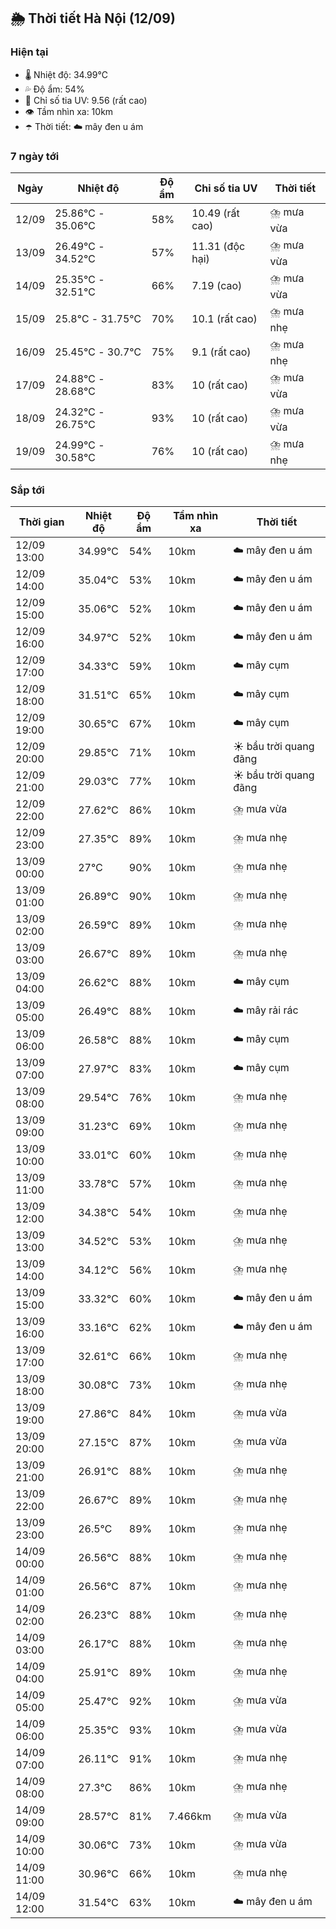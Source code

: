 ## 🌦️ Thời tiết Hà Nội (12/09)

### Hiện tại

- 🌡️ Nhiệt độ: 34.99℃
- 💦 Độ ẩm: 54%
- 🌟 Chỉ số tia UV: 9.56 (rất cao)
- 👁️ Tầm nhìn xa: 10km
- ☂️ Thời tiết: ☁️ mây đen u ám

### 7 ngày tới

| Ngày | Nhiệt độ | Độ ẩm | Chỉ số tia UV | Thời tiết |
| --- | --- | --- | --- | --- |
| 12/09 | 25.86℃ - 35.06℃ | 58% | 10.49 (rất cao) | ⛈️ mưa vừa |
| 13/09 | 26.49℃ - 34.52℃ | 57% | 11.31 (độc hại) | ⛈️ mưa vừa |
| 14/09 | 25.35℃ - 32.51℃ | 66% | 7.19 (cao) | ⛈️ mưa vừa |
| 15/09 | 25.8℃ - 31.75℃ | 70% | 10.1 (rất cao) | ⛈️ mưa nhẹ |
| 16/09 | 25.45℃ - 30.7℃ | 75% | 9.1 (rất cao) | ⛈️ mưa nhẹ |
| 17/09 | 24.88℃ - 28.68℃ | 83% | 10 (rất cao) | ⛈️ mưa vừa |
| 18/09 | 24.32℃ - 26.75℃ | 93% | 10 (rất cao) | ⛈️ mưa vừa |
| 19/09 | 24.99℃ - 30.58℃ | 76% | 10 (rất cao) | ⛈️ mưa nhẹ |

### Sắp tới

| Thời gian | Nhiệt độ | Độ ẩm | Tầm nhìn xa | Thời tiết |
| --- | --- | --- | --- | --- |
| 12/09 13:00 | 34.99℃ | 54% | 10km | ☁️ mây đen u ám |
| 12/09 14:00 | 35.04℃ | 53% | 10km | ☁️ mây đen u ám |
| 12/09 15:00 | 35.06℃ | 52% | 10km | ☁️ mây đen u ám |
| 12/09 16:00 | 34.97℃ | 52% | 10km | ☁️ mây đen u ám |
| 12/09 17:00 | 34.33℃ | 59% | 10km | ☁️ mây cụm |
| 12/09 18:00 | 31.51℃ | 65% | 10km | ☁️ mây cụm |
| 12/09 19:00 | 30.65℃ | 67% | 10km | ☁️ mây cụm |
| 12/09 20:00 | 29.85℃ | 71% | 10km | ☀️ bầu trời quang đãng |
| 12/09 21:00 | 29.03℃ | 77% | 10km | ☀️ bầu trời quang đãng |
| 12/09 22:00 | 27.62℃ | 86% | 10km | ⛈️ mưa vừa |
| 12/09 23:00 | 27.35℃ | 89% | 10km | ⛈️ mưa nhẹ |
| 13/09 00:00 | 27℃ | 90% | 10km | ⛈️ mưa nhẹ |
| 13/09 01:00 | 26.89℃ | 90% | 10km | ⛈️ mưa nhẹ |
| 13/09 02:00 | 26.59℃ | 89% | 10km | ⛈️ mưa nhẹ |
| 13/09 03:00 | 26.67℃ | 89% | 10km | ⛈️ mưa nhẹ |
| 13/09 04:00 | 26.62℃ | 88% | 10km | ☁️ mây cụm |
| 13/09 05:00 | 26.49℃ | 88% | 10km | ☁️ mây rải rác |
| 13/09 06:00 | 26.58℃ | 88% | 10km | ☁️ mây cụm |
| 13/09 07:00 | 27.97℃ | 83% | 10km | ☁️ mây cụm |
| 13/09 08:00 | 29.54℃ | 76% | 10km | ⛈️ mưa nhẹ |
| 13/09 09:00 | 31.23℃ | 69% | 10km | ⛈️ mưa nhẹ |
| 13/09 10:00 | 33.01℃ | 60% | 10km | ⛈️ mưa nhẹ |
| 13/09 11:00 | 33.78℃ | 57% | 10km | ⛈️ mưa nhẹ |
| 13/09 12:00 | 34.38℃ | 54% | 10km | ⛈️ mưa nhẹ |
| 13/09 13:00 | 34.52℃ | 53% | 10km | ⛈️ mưa nhẹ |
| 13/09 14:00 | 34.12℃ | 56% | 10km | ⛈️ mưa nhẹ |
| 13/09 15:00 | 33.32℃ | 60% | 10km | ☁️ mây đen u ám |
| 13/09 16:00 | 33.16℃ | 62% | 10km | ☁️ mây đen u ám |
| 13/09 17:00 | 32.61℃ | 66% | 10km | ⛈️ mưa nhẹ |
| 13/09 18:00 | 30.08℃ | 73% | 10km | ⛈️ mưa nhẹ |
| 13/09 19:00 | 27.86℃ | 84% | 10km | ⛈️ mưa vừa |
| 13/09 20:00 | 27.15℃ | 87% | 10km | ⛈️ mưa vừa |
| 13/09 21:00 | 26.91℃ | 88% | 10km | ⛈️ mưa nhẹ |
| 13/09 22:00 | 26.67℃ | 89% | 10km | ⛈️ mưa nhẹ |
| 13/09 23:00 | 26.5℃ | 89% | 10km | ⛈️ mưa nhẹ |
| 14/09 00:00 | 26.56℃ | 88% | 10km | ⛈️ mưa nhẹ |
| 14/09 01:00 | 26.56℃ | 87% | 10km | ⛈️ mưa nhẹ |
| 14/09 02:00 | 26.23℃ | 88% | 10km | ⛈️ mưa nhẹ |
| 14/09 03:00 | 26.17℃ | 88% | 10km | ⛈️ mưa nhẹ |
| 14/09 04:00 | 25.91℃ | 89% | 10km | ⛈️ mưa nhẹ |
| 14/09 05:00 | 25.47℃ | 92% | 10km | ⛈️ mưa vừa |
| 14/09 06:00 | 25.35℃ | 93% | 10km | ⛈️ mưa vừa |
| 14/09 07:00 | 26.11℃ | 91% | 10km | ⛈️ mưa nhẹ |
| 14/09 08:00 | 27.3℃ | 86% | 10km | ⛈️ mưa nhẹ |
| 14/09 09:00 | 28.57℃ | 81% | 7.466km | ⛈️ mưa vừa |
| 14/09 10:00 | 30.06℃ | 73% | 10km | ⛈️ mưa vừa |
| 14/09 11:00 | 30.96℃ | 66% | 10km | ⛈️ mưa nhẹ |
| 14/09 12:00 | 31.54℃ | 63% | 10km | ☁️ mây đen u ám |
